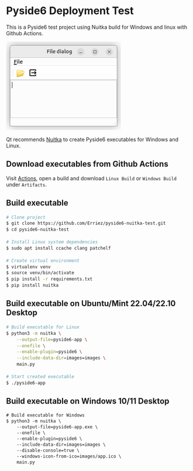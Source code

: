 # Pyside6 Deployment Test

This is a Pyside6 test project using Nuitka build for Windows and linux with
Github Actions.

![Pyside6 app screenshot](screenshots/app-screenshot.png)

Qt recommends [Nuitka](https://doc.qt.io/qtforpython-6/deployment/deployment-nuitka.html) 
to create Pyside6 executables for Windows and Linux.

## Download executables from Github Actions

Visit [Actions](https://github.com/Erriez/pyside6-nuitka-test/actions), open
a build and download `Linux Build` or `Windows Build` under `Artifacts`.

## Build executable

```bash
# Clone project
$ git clone https://github.com/Erriez/pyside6-nuitka-test.git
$ cd pyside6-nuitka-test

# Install Linux system dependencies
$ sudo apt install ccache clang patchelf

# Create virtual environment
$ virtualenv venv
$ source venv/bin/activate
$ pip install -r requirements.txt
$ pip install nuitka
```

## Build executable on Ubuntu/Mint 22.04/22.10 Desktop

```bash
# Build executable for Linux
$ python3 -m nuitka \
    --output-file=pyside6-app \
    --onefile \
    --enable-plugin=pyside6 \
    --include-data-dir=images=images \
    main.py

# Start created executable
$ ./pyside6-app
```

## Build executable on Windows 10/11 Desktop

```
# Build executable for Windows
$ python3 -m nuitka \
    --output-file=pyside6-app.exe \
    --onefile \
    --enable-plugin=pyside6 \
    --include-data-dir=images=images \
    --disable-console=true \
    --windows-icon-from-ico=images/app.ico \
    main.py
```

